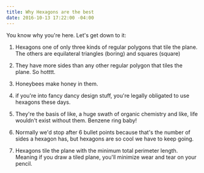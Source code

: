 ```yaml
---
title: Why Hexagons are the best
date: 2016-10-13 17:22:00 -04:00
---
```


You know why you're here. Let's get down to it:

1. Hexagons one of only three kinds of regular polygons that tile the plane. The others are equilateral triangles (boring) and squares (square)

2. They have more sides than any other regular polygon that tiles the plane. So hotttt.

3. Honeybees make honey in them.

4. if you're into fancy dancy design stuff, you're legally obligated to use hexagons these days.

5. They're the basis of like, a huge swath of organic chemistry and like, life wouldn't exist without them. Benzene ring baby! 

6. Normally we'd stop after 6 bullet points because that's the number of sides a hexagon has, but hexagons are so cool we have to keep going. 

7. Hexagons tile the plane with the minimum total perimeter length. Meaning if you draw a tiled plane, you'll minimize wear and tear on your pencil. 


